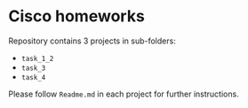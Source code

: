 # Cisco homeworks

Repository contains 3 projects in sub-folders:
- `task_1_2`
- `task_3`
- `task_4`

Please follow `Readme.md` in each project for further instructions. 
